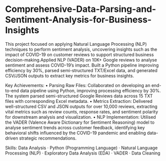 # Comprehensive-Data-Parsing-and-Sentiment-Analysis-for-Business-Insights

This project focused on applying Natural Language Processing (NLP) techniques to perform sentiment analysis, uncovering insights such as the impact of COVID-19 on customer reviews to support structured business decision-making.Applied NLP (VADER) on 10K+ Google reviews to analyse sentiment and assess COVID-19’s impact. Built a Python pipeline improving efficiency by 30%, parsed semi-structured TXT/Excel data, and generated CSV/JSON outputs to extract key metrics for business insights.

Key Achievements:
• Parsing Raw Files: Collaborated on developing an end-to-end data pipeline using Python, improving processing efficiency by 30%. The system parsed semi-structured Google Reviews data across 15 TXT files with corresponding Excel metadata.
• Metrics Extraction: Delivered well-structured CSV and JSON outputs for over 10,000 reviews, extracting vital metrics such as review counts, response rates, and sentiment polarity for downstream analysis and visualization.
• NLP Implementation: Utilised the VADER (Valence Aware Dictionary for Sentiment Reasoning) model to analyse sentiment trends across customer feedback, identifying key behavioral shifts influenced by the COVID-19 pandemic and enabling data-driven strategic recommendations.

Skills: Data Analysis · Python (Programming Language) · Natural Language Processing (NLP) · Exploratory Data Analysis (EDA) · VADER · Data Cleaning
